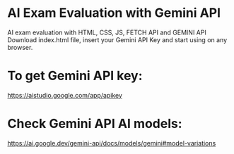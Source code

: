 # AI Exam Evaluation with Gemini API
AI exam evaluation with HTML, CSS, JS, FETCH API and GEMINI API
Download index.html file, insert your Gemini API Key and start using on any browser.

# To get Gemini API key: 
https://aistudio.google.com/app/apikey

# Check Gemini API AI models: 
https://ai.google.dev/gemini-api/docs/models/gemini#model-variations
